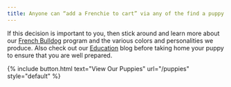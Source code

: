 ```yaml
---
title: Anyone can “add a Frenchie to cart” via any of the find a puppy websites or craigslist scams.
---
```


If this decision is important to you, then stick around and learn more about our [French Bulldog](/blog/french-bulldog-colors-explained) program and the various colors and personalities we produce. Also check out our [Education](/blog) blog before taking home your puppy to ensure that you are well prepared.


{% include button.html text="View Our Puppies" url="/puppies" style="default" %}